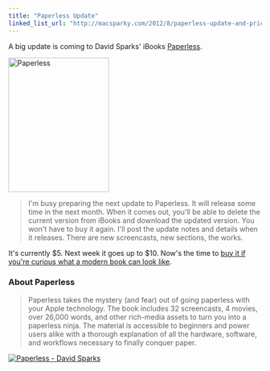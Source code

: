 ```yaml
---
title: "Paperless Update"
linked_list_url: "http://macsparky.com/2012/8/paperless-update-and-pricing"
---
```

<p>A big update is coming to David Sparks' iBooks <a href="http://target.georiot.com/Proxy.ashx?grid=9646&id=6PFrOqNV4B8&offerid=162397&type=3&subid=0&tmpid=3664&RD_PARM1=http%253A%252F%252Fitunes.apple.com%252Fca%252Fbook%252Fpaperless%252Fid520393162%253Fmt%253D11%2526uo%253D4%2526partnerId%253D30" target="itunes_store">Paperless</a>.</p>
<p><img src="https://chrisenns.com/wp-content/uploads/2012/08/Paperless.jpeg" alt="Paperless" title="Paperless" width="200" height="267" class="aligncenter size-full wp-image-20630" /></p>
<blockquote><p>
  I'm busy preparing the next update to Paperless. It will release some time in the next month. When it comes out, you'll be able to delete the current version from iBooks and download the updated version. You won't have to buy it again. I'll post the update notes and details when it releases. There are new screencasts, new sections, the works.
</p></blockquote>
<p>It's currently $5. Next week it goes up to $10. Now's the time to <a href="http://target.georiot.com/Proxy.ashx?grid=9646&id=6PFrOqNV4B8&offerid=162397&type=3&subid=0&tmpid=3664&RD_PARM1=http%253A%252F%252Fitunes.apple.com%252Fca%252Fbook%252Fpaperless%252Fid520393162%253Fmt%253D11%2526uo%253D4%2526partnerId%253D30" target="itunes_store">buy it if you're curious what a modern book can look like</a>.</p>
<h3>About Paperless</h3>
<blockquote><p>
  Paperless takes the mystery (and fear) out of going paperless with your Apple technology. The book includes 32 screencasts, 4 movies, over 26,000 words, and other rich-media assets to turn you into a paperless ninja. The material is accessible to beginners and power users alike with a thorough explanation of all the hardware, software, and workflows necessary to finally conquer paper.
</p></blockquote>
<p><a href="http://target.georiot.com/Proxy.ashx?grid=9646&id=6PFrOqNV4B8&offerid=162397&type=3&subid=0&tmpid=3664&RD_PARM1=http%253A%252F%252Fitunes.apple.com%252Fca%252Fbook%252Fpaperless%252Fid520393162%253Fmt%253D11%2526uo%253D4%2526partnerId%253D30" target="itunes_store"><img src="http://r.mzstatic.com/images/web/linkmaker/badge_bookstore-lrg.gif" alt="Paperless - David Sparks" style="border: 0;"/></a></p>
